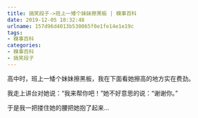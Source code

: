 ```yaml
---
title: 搞笑段子->班上一矮个妹妹擦黑板 | 糗事百科
date: 2019-12-05 18:32:48
urlname: 157d96d4013b530065f0e1fe14e1e19c
tags: 
- 糗事百科
categories:
- 糗事百科
- 搞笑段子
---
```

高中时，班上一矮个妹妹擦黑板，我在下面看她擦高的地方实在费劲。

我走上讲台对她说：“我来帮你吧！”她不好意思的说：“谢谢你。”

于是我一把搂住她的腰把她抱了起来…


